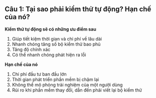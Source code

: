 ## Câu 1: Tại sao phải kiểm thử tự động? Hạn chế của nó?

**Kiểm thử tự động sẽ có những ưu điểm sau**
1. Giúp tiết kiệm thời gian và chi phí về lâu dài
2. Nhanh chóng tăng số bộ kiểm thử bao phủ
3. Tăng độ chính xác
4. Có thể nhanh chóng phát hiện ra lỗi

**Hạn chế của nó**
1. Chi phí đầu tư ban đầu lớn
2. Thời gian phát triển phần mềm bị chậm lại
3. Không thể mô phỏng trải nghiệm của một người dùng
4. Rủi ro khi phần mềm thay đổi, dẫn đến phải viết lại bộ kiểm thử
